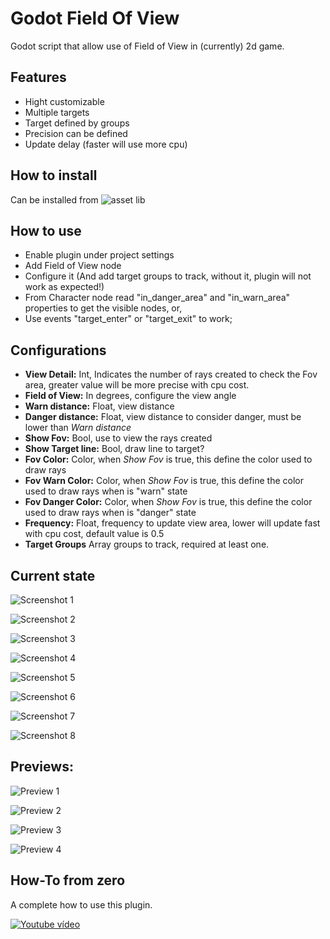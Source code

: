 # Godot Field Of View

Godot script that allow use of Field of View in (currently) 2d game. 

## Features

* Hight customizable
* Multiple targets
* Target defined by groups
* Precision can be defined
* Update delay (faster will use more cpu)

## How to install

Can be installed from ![asset lib](https://godotengine.org/asset-library/asset/210)

## How to use

* Enable plugin under project settings
* Add Field of View node
* Configure it (And add target groups to track, without it, plugin will not work as expected!)
* From Character node read "in_danger_area" and "in_warn_area" properties to get the visible nodes, or,
* Use events "target_enter" or "target_exit" to work;

## Configurations

* **View Detail:** Int, Indicates the number of rays created to check the Fov area, greater value will be more precise with cpu cost.
* **Field of View:** In degrees, configure the view angle
* **Warn distance:**  Float, view distance
* **Danger distance:**  Float, view distance to consider danger, must be lower than  *Warn distance*  
* **Show Fov:**  Bool, use to view the rays created
* **Show Target line:**  Bool, draw line to target?
* **Fov Color:** Color, when *Show Fov* is true, this define the color used to draw rays
* **Fov Warn Color:** Color, when *Show Fov* is true, this define the color used to draw rays when is "warn" state
* **Fov Danger Color:** Color, when  *Show Fov* is true, this define the color used to draw rays when is "danger" state
* **Frequency:** Float, frequency to update view area, lower will update fast with cpu cost, default value is 0.5
* **Target Groups** Array groups to track, required at least one.
  
## Current state

![Screenshot 1](https://raw.githubusercontent.com/luisboch/godot_field_of_view/images/assets/luisboch/field-of-view/2d/demo/print/print_1.jpg)

![Screenshot 2](https://raw.githubusercontent.com/luisboch/godot_field_of_view/images/assets/luisboch/field-of-view/2d/demo/print/print_2.jpg)

![Screenshot 3](https://raw.githubusercontent.com/luisboch/godot_field_of_view/images/assets/luisboch/field-of-view/2d/demo/print/print_3.jpg)

![Screenshot 4](https://raw.githubusercontent.com/luisboch/godot_field_of_view/images/assets/luisboch/field-of-view/2d/demo/print/print_4.jpg)

![Screenshot 5](https://raw.githubusercontent.com/luisboch/godot_field_of_view/images/assets/luisboch/field-of-view/2d/demo/print/print_5.jpg)

![Screenshot 6](https://raw.githubusercontent.com/luisboch/godot_field_of_view/images/assets/luisboch/field-of-view/2d/demo/print/print_6.jpg)

![Screenshot 7](https://raw.githubusercontent.com/luisboch/godot_field_of_view/images/assets/luisboch/field-of-view/2d/demo/print/print_7.jpg)

![Screenshot 8](https://raw.githubusercontent.com/luisboch/godot_field_of_view/images/assets/luisboch/field-of-view/2d/demo/print/print_8.jpg)

## Previews:

![Preview 1](https://raw.githubusercontent.com/luisboch/godot_field_of_view/images/preview1.gif)

![Preview 2](https://raw.githubusercontent.com/luisboch/godot_field_of_view/images/preview2.gif)

![Preview 3](https://raw.githubusercontent.com/luisboch/godot_field_of_view/images/preview3.gif)

![Preview 4](https://raw.githubusercontent.com/luisboch/godot_field_of_view/images/preview4.gif)

## How-To from zero

A complete how to use this plugin.

[![Youtube vídeo](https://img.youtube.com/vi/tpR-9X6G8hk/0.jpg)](https://www.youtube.com/watch?v=tpR-9X6G8hk)

